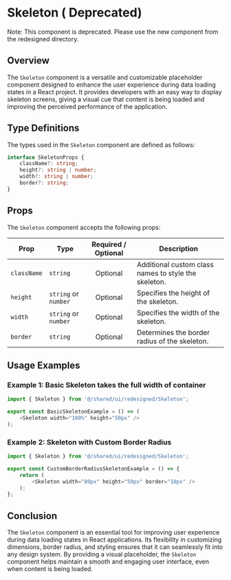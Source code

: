 # Skeleton ( Deprecated)

Note: This component is deprecated. Please use the new component from the redesigned directory.
## Overview
The `Skeleton` component is a versatile and customizable placeholder component designed to enhance the user experience during data loading states in a React project. It provides developers with an easy way to display skeleton screens, giving a visual cue that content is being loaded and improving the perceived performance of the application.

## Type Definitions
The types used in the `Skeleton` component are defined as follows:
```typescript
interface SkeletonProps {
    className?: string;
    height?: string | number;
    width?: string | number;
    border?: string;
}
```
## Props
The `Skeleton` component accepts the following props:

| Prop        | Type                      | Required / Optional | Description                                       |
|-------------|---------------------------|:-------------------:|---------------------------------------------------|
| `className` | `string`                  | Optional            | Additional custom class names to style the skeleton. |
| `height`    | `string` or `number`      | Optional            | Specifies the height of the skeleton.             |
| `width`     | `string` or `number`      | Optional            | Specifies the width of the skeleton.              |
| `border`    | `string`                  | Optional            | Determines the border radius of the skeleton.              |


## Usage Examples
### Example 1: Basic Skeleton takes the full width of container 
```typescript jsx
import { Skeleton } from '@/shared/ui/redesigned/Skeleton';

export const BasicSkeletonExample = () => (
    <Skeleton width="100%" height="50px" />
);
```

### Example 2: Skeleton with Custom Border Radius
```typescript jsx
import { Skeleton } from '@/shared/ui/redesigned/Skeleton';

export const CustomBorderRadiusSkeletonExample = () => {
    return (
        <Skeleton width="80px" height="50px" border="10px" />
    );
};
```
## Conclusion 
The `Skeleton` component is an essential tool for improving user experience during data loading states in React applications. Its flexibility in customizing dimensions, border radius, and styling ensures that it can seamlessly fit into any design system. By providing a visual placeholder, the `Skeleton` component helps maintain a smooth and engaging user interface, even when content is being loaded.
